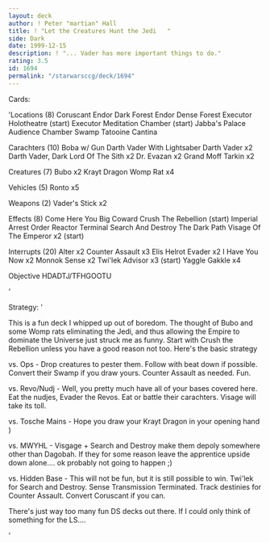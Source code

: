 ```yaml
---
layout: deck
author: ! Peter "martian" Hall
title: ! "Let the Creatures Hunt the Jedi   "
side: Dark
date: 1999-12-15
description: ! "... Vader has more important things to do."
rating: 3.5
id: 1694
permalink: "/starwarsccg/deck/1694"
---
```

Cards: 

'Locations (8)
Coruscant
Endor Dark Forest
Endor Dense Forest
Executor Holotheatre (start)
Executor Meditation Chamber (start)
Jabba's Palace Audience Chamber
Swamp
Tatooine Cantina

Carachters (10)
Boba w/ Gun
Darth Vader With Lightsaber
Darth Vader  x2
Darth Vader, Dark Lord Of The Sith  x2
Dr. Evazan  x2
Grand Moff Tarkin  x2

Creatures (7)
Bubo  x2
Krayt Dragon
Womp Rat  x4

Vehicles (5)
Ronto x5

Weapons (2)
Vader's Stick x2

Effects (8)
Come Here You Big Coward
Crush The Rebellion (start)
Imperial Arrest Order
Reactor Terminal
Search And Destroy
The Dark Path
Visage Of The Emperor  x2 (start)

Interrupts (20)
Alter  x2
Counter Assault  x3
Elis Helrot
Evader	x2
I Have You Now	x2
Monnok
Sense x2
Twi'lek Advisor  x3 (start)
Yaggle Gakkle  x4

Objective
HDADTJ/TFHGOOTU

'

Strategy: '

This is a fun deck I whipped up out of boredom.  The thought of Bubo and some Womp rats eliminating the Jedi, and thus allowing the Empire to dominate the Universe just struck me as funny.  Start with Crush the Rebellion unless you have a good reason not too.  Here's the basic strategy

vs. Ops -  Drop creatures to pester them.  Follow with beat down if possible.  Convert their Swamp if you draw yours.  Counter Assault as needed.  Fun.

vs. Revo/Nudj -  Well, you pretty much have all of your bases covered here.  Eat the nudjes, Evader the Revos.	Eat or battle their carachters. Visage will take its toll.

vs. Tosche Mains - Hope you draw your Krayt Dragon in your opening hand )

vs. MWYHL - Visgage + Search and Destroy make them depoly somewhere other than Dagobah.  If they for some reason leave the apprentice upside down alone.... ok probably not going to happen ;)

vs. Hidden Base - This will not be fun, but it is still possible to win.  Twi'lek for Search and Destroy.  Sense Transmission Terminated.  Track destinies for Counter Assault.  Convert Coruscant if you can.

There's just way too many fun DS decks out there.  If I could only think of something for the LS....

'
